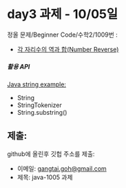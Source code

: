 # day3 과제 - 10/05일

정올 문제/Beginner Code/수학2/1009번 :

 - [각 자리수의 역과 합(Number Reverse)](http://www.jungol.co.kr/bbs/board.php?bo_table=pbank&wr_id=288&sca=2040)

##### 활용 API

[Java string example:](https://www.w3schools.com/java/java_strings.asp)
 - String
 - StringTokenizer
 - String.substring()

## 제출:

github에 올린후 깃헙 주소를 제출:

 - 이메일: gangtai.goh@gmail.com
 - 제목: java-1005 과제
